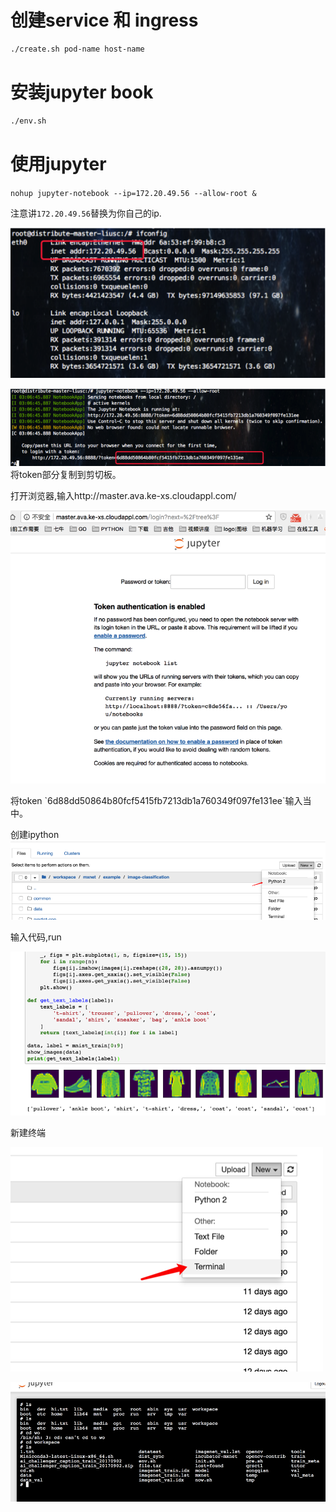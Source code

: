# 创建service 和 ingress

```bash
./create.sh pod-name host-name
```

# 安装jupyter book

```bash
./env.sh
```

# 使用jupyter

`nohup jupyter-notebook --ip=172.20.49.56 --allow-root &`

注意讲`172.20.49.56`替换为你自己的ip.

![](/assets/ip.png)

![](/assets/import2.png)将token部分复制到剪切板。

打开浏览器,输入http://master.ava.ke-xs.cloudappl.com/

![](/assets/hello.png)

将token \`6d88dd50864b80fcf5415fb7213db1a760349f097fe131ee\`输入当中。

创建ipython![](/assets/ipy.png)

输入代码,run

![](/assets/re.png)

新建终端

![](/assets/terminal.png)

![](/assets/terms.png)

